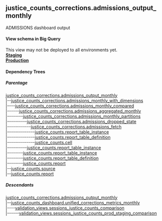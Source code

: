 ## justice_counts_corrections.admissions_output_monthly
ADMISSIONS dashboard output

#### View schema in Big Query
This view may not be deployed to all environments yet.<br/>
[**Staging**](https://console.cloud.google.com/bigquery?pli=1&p=recidiviz-staging&page=table&project=recidiviz-staging&d=justice_counts_corrections&t=admissions_output_monthly)
<br/>
[**Production**](https://console.cloud.google.com/bigquery?pli=1&p=recidiviz-123&page=table&project=recidiviz-123&d=justice_counts_corrections&t=admissions_output_monthly)
<br/>

#### Dependency Trees

##### Parentage
[justice_counts_corrections.admissions_output_monthly](../justice_counts_corrections/admissions_output_monthly.md) <br/>
|--[justice_counts_corrections.admissions_monthly_with_dimensions](../justice_counts_corrections/admissions_monthly_with_dimensions.md) <br/>
|----[justice_counts_corrections.admissions_monthly_compared](../justice_counts_corrections/admissions_monthly_compared.md) <br/>
|------[justice_counts_corrections.admissions_aggregated_monthly](../justice_counts_corrections/admissions_aggregated_monthly.md) <br/>
|--------[justice_counts_corrections.admissions_monthly_partitions](../justice_counts_corrections/admissions_monthly_partitions.md) <br/>
|----------[justice_counts_corrections.admissions_dropped_state](../justice_counts_corrections/admissions_dropped_state.md) <br/>
|------------[justice_counts_corrections.admissions_fetch](../justice_counts_corrections/admissions_fetch.md) <br/>
|--------------[justice_counts.report_table_instance](../justice_counts/report_table_instance.md) <br/>
|--------------[justice_counts.report_table_definition](../justice_counts/report_table_definition.md) <br/>
|--------------[justice_counts.cell](../justice_counts/cell.md) <br/>
|----------[justice_counts.report_table_instance](../justice_counts/report_table_instance.md) <br/>
|--------[justice_counts.report_table_instance](../justice_counts/report_table_instance.md) <br/>
|--------[justice_counts.report_table_definition](../justice_counts/report_table_definition.md) <br/>
|--------[justice_counts.report](../justice_counts/report.md) <br/>
|--[justice_counts.source](../justice_counts/source.md) <br/>
|--[justice_counts.report](../justice_counts/report.md) <br/>


##### Descendants
[justice_counts_corrections.admissions_output_monthly](../justice_counts_corrections/admissions_output_monthly.md) <br/>
|--[justice_counts_dashboard.unified_corrections_metrics_monthly](../justice_counts_dashboard/unified_corrections_metrics_monthly.md) <br/>
|----[validation_views.sessions_justice_counts_comparison](../validation_views/sessions_justice_counts_comparison.md) <br/>
|------[validation_views.sessions_justice_counts_prod_staging_comparison](../validation_views/sessions_justice_counts_prod_staging_comparison.md) <br/>

